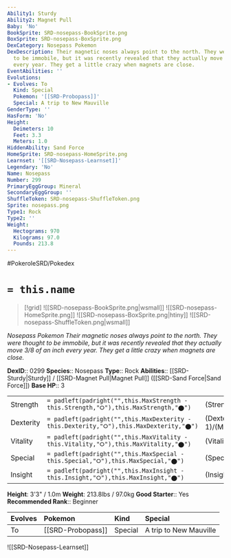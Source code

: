 ```yaml
---
Ability1: Sturdy
Ability2: Magnet Pull
Baby: 'No'
BookSprite: SRD-nosepass-BookSprite.png
BoxSprite: SRD-nosepass-BoxSprite.png
DexCategory: Nosepass Pokemon
DexDescription: Their magnetic noses always point to the north. They were thought
  to be immobile, but it was recently revealed that they actually move 3/8 of an inch
  every year. They get a little crazy when magnets are close.
EventAbilities: ''
Evolutions:
- Evolves: To
  Kind: Special
  Pokemon: '[[SRD-Probopass]]'
  Special: A trip to New Mauville
GenderType: ''
HasForm: 'No'
Height:
  Deimeters: 10
  Feet: 3.3
  Meters: 1.0
HiddenAbility: Sand Force
HomeSprite: SRD-nosepass-HomeSprite.png
Learnset: '[[SRD-Nosepass-Learnset]]'
Legendary: 'No'
Name: Nosepass
Number: 299
PrimaryEggGroup: Mineral
SecondaryEggGroup: ''
ShuffleToken: SRD-nosepass-ShuffleToken.png
Sprite: nosepass.png
Type1: Rock
Type2: ''
Weight:
  Hectograms: 970
  Kilograms: 97.0
  Pounds: 213.8
---
```


#PokeroleSRD/Pokedex

# `= this.name`

> [!grid]
> ![[SRD-nosepass-BookSprite.png|wsmall]]
> ![[SRD-nosepass-HomeSprite.png]]
> ![[SRD-nosepass-BoxSprite.png|htiny]]
> ![[SRD-nosepass-ShuffleToken.png|wsmall]]


*Nosepass Pokemon*
*Their magnetic noses always point to the north. They were thought to be immobile, but it was recently revealed that they actually move 3/8 of an inch every year. They get a little crazy when magnets are close.*

**DexID**:: 0299
**Species**:: Nosepass
**Type**:: Rock
**Abilities**:: [[SRD-Sturdy|Sturdy]] / [[SRD-Magnet Pull|Magnet Pull]] ([[SRD-Sand Force|Sand Force]])
**Base HP**:: 3

|           |                                                                                        |                                          |
| --------- | -------------------------------------------------------------------------------------- | ---------------------------------------- |
| Strength  | `= padleft(padright("",this.MaxStrength - this.Strength,"⭘"),this.MaxStrength,"⬤")`    | (Strength::2)/(MaxStrength::4)   |
| Dexterity | `= padleft(padright("",this.MaxDexterity - this.Dexterity,"⭘"),this.MaxDexterity,"⬤")` | (Dexterity:: 1)/(MaxDexterity::3) |
| Vitality  | `= padleft(padright("",this.MaxVitality - this.Vitality,"⭘"),this.MaxVitality,"⬤")`    | (Vitality::3)/(MaxVitality::7)   |
| Special   | `= padleft(padright("",this.MaxSpecial - this.Special,"⭘"),this.MaxSpecial,"⬤")`       | (Special::2)/(MaxSpecial::4)     |
| Insight   | `= padleft(padright("",this.MaxInsight - this.Insight,"⭘"),this.MaxInsight,"⬤")`       | (Insight::2)/(MaxInsight::5)     |

**Height**: 3'3" / 1.0m
**Weight**: 213.8lbs / 97.0kg
**Good Starter**:: Yes
**Recommended Rank**:: Beginner

| Evolves   | Pokemon           | Kind    | Special                |
|:----------|:------------------|:--------|:-----------------------|
| To        | [[SRD-Probopass]] | Special | A trip to New Mauville |

![[SRD-Nosepass-Learnset]]